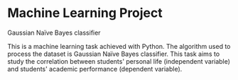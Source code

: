 # Machine Learning Project
 Gaussian Naïve Bayes classifier 

This is a machine learning task achieved with Python. The algorithm used to process the dataset is Gaussian Naïve Bayes classifier. This task aims to study the correlation between students' personal life (independent variable) and students' academic performance (dependent variable).
